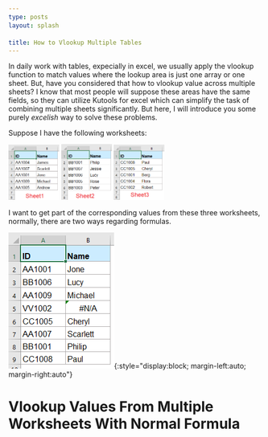```yaml
---
type: posts
layout: splash

title: How to Vlookup Multiple Tables
---
```


<!--author_profile: true
-->

In daily work with tables, expecially in excel, we usually apply the vlookup function to match values where the lookup area is just one array or one sheet. But, have you considered that how to vlookup value across multiple sheets?  I know that most people will suppose these areas have the same fields, so they can utilize Kutools for excel which can simplify the task of combining multiple sheets significantly. But here, I will introduce you some purely $excelish$ way to solve these problems.

Suppose I have the following worksheets:
<!---
https://stackoverflow.com/questions/24319505/how-can-one-display-images-side-by-side-in-a-github-readme-md
-->
<p float="left">
  <img src="/assets/images/doc-vlookup-from-multiple-sheets-1.png" width=20% />
  <img src="/assets/images/doc-vlookup-from-multiple-sheets-2.png" width=20% /> 
  <img src="/assets/images/doc-vlookup-from-multiple-sheets-3.png" width=20% />
  <!---&rarr;{:style="padding: 10px 0;"}
  -->
</p>
I want to get part of the corresponding values from these three worksheets, normally, there are two ways regarding formulas. 

<!---
https://stackoverflow.com/questions/24319505/how-can-one-display-images-side-by-side-in-a-github-readme-md
-->
![doc-vlookup-from-multiple-sheets-4](/assets/images/doc-vlookup-from-multiple-sheets-4.png){:style="display:block; margin-left:auto; margin-right:auto"}

<!---
![doc-vlookup-from-multiple-sheets-2](/assets/images/doc-vlookup-from-multiple-sheets-2.png){:style="display:inline; margin-left:auto; margin-right:auto"}
![doc-vlookup-from-multiple-sheets-3](/assets/images/doc-vlookup-from-multiple-sheets-3.png){:style="display:inline; margin-left:auto; margin-right:auto"}
-->

# Vlookup Values From Multiple Worksheets With Normal Formula
